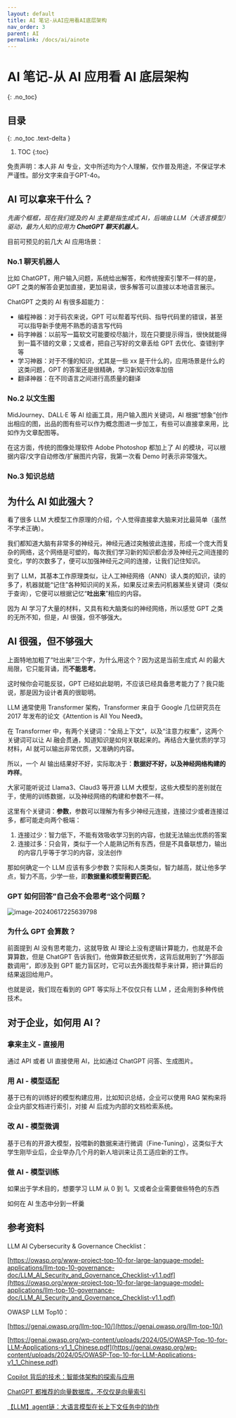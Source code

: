 ```yaml
---
layout: default
title: AI 笔记-从AI应用看AI底层架构
nav_order: 3
parent: AI
permalink: /docs/ai/ainote
---
```


# AI 笔记-从 AI 应用看 AI 底层架构

{: .no_toc}

## 目录

{: .no_toc .text-delta }


1. TOC
{:toc}

免责声明：本人非 AI 专业，文中所述均为个人理解，仅作普及用途，不保证学术严谨性。部分文字来自于GPT-4o。



## AI 可以拿来干什么？

*先画个框框，现在我们提及的 AI 主要是指生成式 AI，后端由 LLM（大语言模型）驱动，最为人知的应用为 **ChatGPT 聊天机器人**。*



目前可预见的前几大 AI 应用场景：

### No.1 聊天机器人

比如 ChatGPT，用户输入问题，系统给出解答，和传统搜索引擎不一样的是，GPT 之类的解答会更加直接，更加易读，很多解答可以直接以本地语言展示。



ChatGPT 之类的 AI 有很多超能力：

- 编程神器：对于码农来说，GPT 可以帮着写代码、指导代码里的错误，甚至可以指导新手使用不熟悉的语言写代码
- 码字神器：以前写一篇软文可能要绞尽脑汁，现在只要提示得当，很快就能得到一篇不错的文章；又或者，把自己写好的文章丢给 GPT 去优化、查错别字等
- 学习神器：对于不懂的知识，尤其是一些 xx 是干什么的，应用场景是什么的这类问题，GPT 的答案还是很精确，学习新知识效率加倍
- 翻译神器：在不同语言之间进行高质量的翻译



### No.2 以文生图

MidJourney、DALL·E 等 AI 绘画工具，用户输入图片关键词，AI 根据“想象”创作出相应的图，出品的图有些可以作为概念图进一步加工，有些可以直接拿来用，比如作为文章配图等。



在这方面，传统的图像处理软件 Adobe Photoshop 都加上了 AI 的模块，可以根据内容/文字自动修改/扩展图片内容，我第一次看 Demo 时表示非常强大。



### No.3 知识总结



## 为什么 AI 如此强大？

看了很多 LLM 大模型工作原理的介绍，个人觉得直接拿大脑来对比最简单（虽然不学术正确）。



我们都知道大脑有非常多的神经元，神经元通过突触彼此连接，形成一个庞大而复杂的网络，这个网络是可塑的，每次我们学习新的知识都会涉及神经元之间连接的变化，学的次数多了，便可以加强神经元之间的连接，让我们记住知识。



到了 LLM，其基本工作原理类似，让人工神经网络（ANN）读人类的知识，读的多了，机器就能“记住”各种知识间的关系，如果反过来去问机器某些关键词（类似于查询），它便可以根据记忆“**吐出来**”相应的内容。



因为 AI 学习了大量的材料，又具有和大脑类似的神经网络，所以感觉 GPT 之类的无所不知，但是，AI 很强，但不够强大。



## AI 很强，但不够强大

上面特地加粗了“吐出来”三个字，为什么用这个？因为这是当前生成式 AI 的最大局限，它只能背诵，而**不能思考**。



这时候你会可能反驳，GPT 已经如此聪明，不应该已经具备思考能力了？我只能说，那是因为设计者真的很聪明。



LLM 通常使用 Transformer 架构，Transformer 来自于 Google 几位研究员在 2017 年发布的论文《Attention is All You Need》。



在 Transformer 中，有两个关键词：“全局上下文”，以及“注意力权重”，这两个关键词可以让 AI 融会贯通，知道知识是如何关联起来的。再结合大量优质的学习材料，AI 就可以输出非常优质，又准确的内容。



所以，一个 AI 输出结果好不好，实际取决于：**数据好不好，以及神经网络构建的咋样**。



大家可能听说过 Llama3、Claud3 等开源 LLM 大模型，这些大模型的差别就在于，使用的训练数据，以及神经网络的构建和参数不一样。



这里有个关键词：**参数**，参数可以理解为有多少神经元连接，连接过少或者连接过多，都可能走向两个极端：



1. 连接过少：智力低下，不能有效吸收学习到的内容，也就无法输出优质的答案
2. 连接过多：只会背，类似于一个人能熟记所有东西，但是不具备联想力，输出的内容几乎等于学习的内容，没法创作



 那如何确定一个 LLM 应该有多少参数？实际和人类类似，智力越高，就让他多学点，智力不高，少学一些，即**数据量和模型需要匹配**。



### GPT 如何回答”自己会不会思考“这个问题？

![image-20240617225639798](../../pics/image-20240617225639798.png)

### 为什么 GPT 会算数？

前面提到 AI 没有思考能力，这就导致 AI 理论上没有逻辑计算能力，也就是不会算算数，但是 ChatGPT 告诉我们，他做算数还挺优秀，这背后就用到了”外部函数调用“，即涉及到 GPT 能力盲区时，它可以去外面找帮手来计算，把计算后的结果返回给用户。



也就是说，我们现在看到的 GPT 等实际上不仅仅只有 LLM ，还会用到多种传统技术。



## 对于企业，如何用 AI？

### 拿来主义 - 直接用

通过 API 或者 UI 直接使用 AI，比如通过 ChatGPT 问答、生成图片。

### 用 AI - 模型适配

基于已有的训练好的模型构建应用，比如知识总结，企业可以使用 RAG 架构来将企业内部文档进行索引，对接 AI 后成为内部的文档检索系统。

### 改 AI - 模型微调

基于已有的开源大模型，投喂新的数据来进行微调（Fine-Tuning），这类似于大学生刚毕业后，企业举办几个月的新人培训来让员工适应新的工作。

### 做 AI - 模型训练

如果出于学术目的，想要学习 LLM 从 0 到 1。又或者企业需要做些特色的东西



如何在 AI 生态中分到一杯羹



## 参考资料

LLM AI Cybersecurity & Governance Checklist：

[https://owasp.org/www-project-top-10-for-large-language-model-applications/llm-top-10-governance-doc/LLM_AI_Security_and_Governance_Checklist-v1.1.pdf](https://owasp.org/www-project-top-10-for-large-language-model-applications/llm-top-10-governance-doc/LLM_AI_Security_and_Governance_Checklist-v1.1.pdf)



OWASP LLM Top10：

[https://genai.owasp.org/llm-top-10/](https://genai.owasp.org/llm-top-10/)

[https://genai.owasp.org/wp-content/uploads/2024/05/OWASP-Top-10-for-LLM-Applications-v1_1_Chinese.pdf](https://genai.owasp.org/wp-content/uploads/2024/05/OWASP-Top-10-for-LLM-Applications-v1_1_Chinese.pdf)



[Copilot 背后的技术：智能体架构的探索与应用](https://mp.weixin.qq.com/s/d7BEAaIXPC-sjSuAuhiNLw)

[ChatGPT 都推荐的向量数据库，不仅仅是向量索引](https://mp.weixin.qq.com/s/mADuxQNeGeHmxLipDE13Mw)



[【LLM】agent链：大语言模型在长上下文任务中的协作](https://mp.weixin.qq.com/s/fYzvDHXB6OsW3blfLXJxWg)


